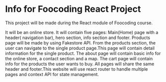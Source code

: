 # Info for Foocoding React Project

This project will be made during the React module of Foocoding course.

It will be an online store. It will contain five pages: Main(Home) page with a header( navigation bar), hero section, info section and footer. Products page will be made by using Fakestore API. From the products section, the user can navigate to the single product page.This page will contain detail information for the single product. The about page will contain basic info for the online store, a contact section and a map. The cart page will contain info for the products the user wants to buy. All pages will share the same header and footer.This website will use react router to handle multiple pages and context API for state management.

